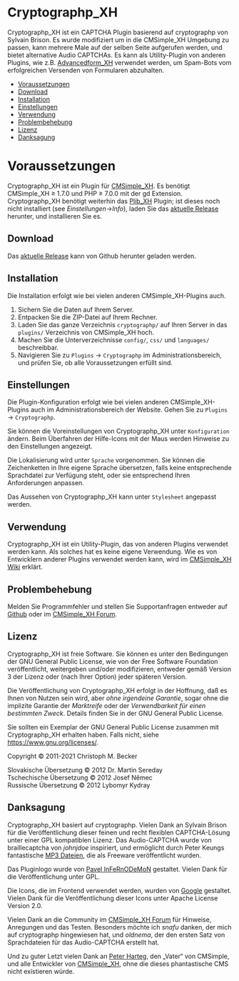 # Cryptographp\_XH

Cryptographp\_XH ist ein CAPTCHA Plugin
basierend auf cryptographp von Sylvain Brison.
Es wurde modifiziert um in die CMSimple\_XH Umgebung zu passen,
kann mehrere Male auf der selben Seite aufgerufen werden,
und bietet alternative Audio CAPTCHAs.
Es kann als Utility-Plugin von anderen Plugins,
wie z.B. [Advancedform\_XH](https://github.com/cmb69/advancedform_xh)
verwendet werden,
um Spam-Bots vom erfolgreichen Versenden von Formularen abzuhalten.

- [Voraussetzungen](#voraussetzungen)
- [Download](#download)
- [Installation](#installation)
- [Einstellungen](#einstellungen)
- [Verwendung](#verwendung)
- [Problembehebung](#problembehebung)
- [Lizenz](#lizenz)
- [Danksagung](#danksagung)

# Voraussetzungen

Cryptographp\_XH ist ein Plugin für [CMSimple\_XH](https://www.cmsimple-xh.org/de/).
Es benötigt CMSimple\_XH ≥ 1.7.0
und PHP ≥ 7.0.0 mit der gd Extension.
Cryptographp_XH benötigt weiterhin das [Plib_XH](https://github.com/cmb69/Plib_XH) Plugin;
ist dieses noch nicht installiert (see *Einstellungen*→*Info*),
laden Sie das [aktuelle Release](https://github.com/cmb69/plib_xh/releases/latest)
herunter, und installieren Sie es.

## Download

Das [aktuelle Release](https://github.com/cmb69/cryptographp_xh/releases/latest)
kann von Github herunter geladen werden.

## Installation

Die Installation erfolgt wie bei vielen anderen CMSimple\_XH-Plugins auch.

1. Sichern Sie die Daten auf Ihrem Server.
1. Entpacken Sie die ZIP-Datei auf Ihrem Rechner.
1. Laden Sie das ganze Verzeichnis `cryptographp/` auf Ihren Server
   in das `plugins/` Verzeichnis von CMSimple\_XH hoch.
1. Machen Sie die Unterverzeichnisse `config/`, `css/`
   und `languages/` beschreibbar.
1. Navigieren Sie zu `Plugins` → `Cryptographp` im Administrationsbereich,
   und prüfen Sie, ob alle Voraussetzungen erfüllt sind.

## Einstellungen

Die Plugin-Konfiguration erfolgt wie bei vielen anderen
CMSimple\_XH-Plugins auch im Administrationsbereich der Website.
Gehen Sie zu `Plugins` → `Cryptographp`.

Sie können die Voreinstellungen von Cryptographp\_XH
unter `Konfiguration` ändern.
Beim Überfahren der Hilfe-Icons mit der Maus
werden Hinweise zu den Einstellungen angezeigt.

Die Lokalisierung wird unter `Sprache` vorgenommen.
Sie können die Zeichenketten in Ihre eigene Sprache übersetzen,
falls keine entsprechende Sprachdatei zur Verfügung steht,
oder sie entsprechend Ihren Anforderungen anpassen.

Das Aussehen von Cryptographp\_XH kann unter `Stylesheet` angepasst werden.

## Verwendung

Cryptographp\_XH ist ein Utility-Plugin,
das von anderen Plugins verwendet werden kann.
Als solches hat es keine eigene Verwendung.
Wie es von Entwicklern anderer Plugins verwendet werden kann,
wird im [CMSimple\_XH Wiki](https://www.cmsimple-xh.org/wiki/doku.php/captcha_plugins)
erklärt.

## Problembehebung

Melden Sie Programmfehler und stellen Sie Supportanfragen entweder auf
[Github](https://github.com/cmb69/cryptographp_xh/issues)
oder im [CMSimple\_XH Forum](https://cmsimpleforum.com/).

## Lizenz

Cryptographp\_XH ist freie Software. Sie können es unter den Bedingungen
der GNU General Public License, wie von der Free Software Foundation
veröffentlicht, weitergeben und/oder modifizieren, entweder gemäß
Version 3 der Lizenz oder (nach Ihrer Option) jeder späteren Version.

Die Veröffentlichung von Cryptographp\_XH erfolgt in der Hoffnung, daß es
Ihnen von Nutzen sein wird, aber *ohne irgendeine Garantie*, sogar ohne
die implizite Garantie der *Marktreife* oder der *Verwendbarkeit für einen
bestimmten Zweck*. Details finden Sie in der GNU General Public License.

Sie sollten ein Exemplar der GNU General Public License zusammen mit
Cryptographp\_XH erhalten haben. Falls nicht, siehe
<https://www.gnu.org/licenses/>.

Copyright © 2011-2021 Christoph M. Becker

Slovakische Übersetzung © 2012 Dr. Martin Sereday  
Tschechische Übersetzung © 2012 Josef Němec  
Russische Übersetzung © 2012 Lybomyr Kydray

## Danksagung

Cryptographp\_XH basiert auf cryptographp.
Vielen Dank an Sylvain Brison für die Veröffentlichung dieser feinen
und recht flexiblen CAPTCHA-Lösung unter einer GPL kompatiblen Lizenz.
Das Audio-CAPTCHA wurde von braillecaptcha von *johnjdoe* inspiriert,
und ermöglicht durch Peter Keungs fantastische
[MP3 Dateien](https://www.theblog.ca/mp3-audio-files-alphabet),
die als Freeware veröffentlicht wurden.

Das Pluginlogo wurde von
[Pavel InFeRnODeMoN](https://store.kde.org/u/InFeRnODeMoN) gestaltet.
Vielen Dank für die Veröffentlichung unter GPL.

Die Icons, die im Frontend verwendet werden, wurden von
[Google](https://material.io/icons/) gestaltet.
Vielen Dank für die Veröffentlichung dieser Icons
unter Apache License Version 2.0.

Vielen Dank an die Community im
[CMSimple\_XH Forum](https://www.cmsimpleforum.com/)
für Hinweise, Anregungen und das Testen.
Besonders möchte ich *snafu* danken,
der mich auf cryptographp hingewiesen hat,
und *oldnema*, der den ersten Satz von Sprachdateien
für das Audio-CAPTCHA erstellt hat.

Und zu guter Letzt vielen Dank an
[Peter Harteg](https://www.harteg.dk/), den „Vater“ von CMSimple,
und alle Entwickler von [CMSimple\_XH](https://www.cmsimple-xh.org/de/),
ohne die dieses phantastische CMS nicht existieren würde.
